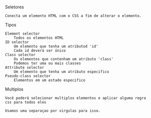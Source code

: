 Seletores

    Conecta um elemento HTML com o CSS a fim de alterar o elemento.

Tipos

    Element selector
        Todos os elementos HTML
    ID selector
        Um elemento que tenha um atributod 'id'
        Cada id deverá ser único
    Class selector
        Os elementos que contenham um atributo 'class'
        Podemos ter uma ou mais classes
    Attribute selector
        Um elemento que tenha um atributo especifico
    Pseudo-class selector
        Elementos em um estado especifico

Multiplos

    Você poderá selecionar multiplos elementos e aplicar alguma regra
    css para todos eles

    Usamos uma separaçao por virgulas para isso.